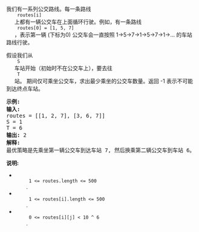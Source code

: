 <html>
 <body>
  <p>
   我们有一系列公交路线。每一条路线
   <code>
    routes[i]
   </code>
   上都有一辆公交车在上面循环行驶。例如，有一条路线
   <code>
    routes[0] = [1, 5, 7]
   </code>
   ，表示第一辆 (下标为0) 公交车会一直按照 1-&gt;5-&gt;7-&gt;1-&gt;5-&gt;7-&gt;1-&gt;... 的车站路线行驶。
  </p>
  <p>
   假设我们从
   <code>
    S
   </code>
   车站开始（初始时不在公交车上），要去往
   <code>
    T
   </code>
   站。 期间仅可乘坐公交车，求出最少乘坐的公交车数量。返回 -1 表示不可能到达终点车站。
  </p>
  <pre>
<strong>示例:</strong>
<strong>输入:</strong> 
routes = [[1, 2, 7], [3, 6, 7]]
S = 1
T = 6
<strong>输出:</strong> 2
<strong>解释:</strong> 
最优策略是先乘坐第一辆公交车到达车站 7, 然后换乘第二辆公交车到车站 6。
</pre>
  <p>
   <strong>
    说明:
   </strong>
  </p>
  <ul>
   <li>
    <code>
     1 &lt;= routes.length &lt;= 500
    </code>
    .
   </li>
   <li>
    <code>
     1 &lt;= routes[i].length &lt;= 500
    </code>
    .
   </li>
   <li>
    <code>
     0 &lt;= routes[i][j] &lt; 10 ^ 6
    </code>
    .
   </li>
  </ul>
 </body>
</html>